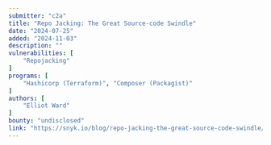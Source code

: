 ```yaml
---
submitter: "c2a"
title: "Repo Jacking: The Great Source-code Swindle"
date: "2024-07-25"
added: "2024-11-03"
description: ""
vulnerabilities: [
    "Repojacking"
]
programs: [
    "Hashicorp (Terraform)", "Composer (Packagist)"
]
authors: [
    "Elliot Ward"
]
bounty: "undisclosed"
link: "https://snyk.io/blog/repo-jacking-the-great-source-code-swindle/"
---
```




